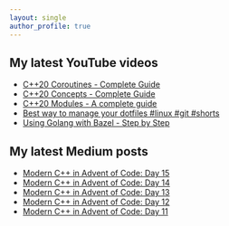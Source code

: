 ```yaml
---
layout: single
author_profile: true
---
```


## My latest YouTube videos

<!--START_SECTION:youtube-->
* [C++20 Coroutines - Complete Guide](https://www.youtube.com/watch?v=w-dmOHhBX9o)
* [C++20 Concepts  - Complete Guide](https://www.youtube.com/watch?v=1So7onMFxJM)
* [C++20 Modules - A complete guide](https://www.youtube.com/watch?v=WRCwciJ5MTE)
* [Best way to manage your dotfiles #linux #git #shorts](https://www.youtube.com/watch?v=LHrB4TcU1JM)
* [Using Golang with Bazel - Step by Step](https://www.youtube.com/watch?v=mXLrk0ipwz4)
<!--END_SECTION:youtube-->

## My latest Medium posts

<!--START_SECTION:medium-->
* [Modern C++ in Advent of Code: Day 15](https://medium.com/@simontoth/modern-c-in-advent-of-code-day-15-be90067919c9?source=rss-1e1de1006a93------2)
* [Modern C++ in Advent of Code: Day 14](https://medium.com/@simontoth/modern-c-in-advent-of-code-day-14-2b652e35b55d?source=rss-1e1de1006a93------2)
* [Modern C++ in Advent of Code: Day 13](https://medium.com/@simontoth/modern-c-in-advent-of-code-day-13-6d0e2ac759ab?source=rss-1e1de1006a93------2)
* [Modern C++ in Advent of Code: Day 12](https://medium.com/@simontoth/modern-c-in-advent-of-code-day-12-b576009e4cc6?source=rss-1e1de1006a93------2)
* [Modern C++ in Advent of Code: Day 11](https://medium.com/@simontoth/modern-c-in-advent-of-code-day-11-e17ddce25d74?source=rss-1e1de1006a93------2)
<!--END_SECTION:medium-->